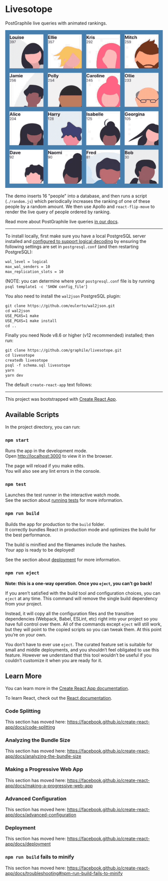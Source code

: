 # Livesotope

PostGraphile live queries with animated rankings.

![](./demo.gif)

The demo inserts 16 "people" into a database, and then runs a script
(`./random.js`) which periodically increases the ranking of one of these people
by a random amount. We then use Apollo and `react-flip-move` to render the live
query of people ordered by ranking.

Read more about PostGraphile live queries [in our docs](https://www.graphile.org/postgraphile/live-queries/).

---

To install locally, first make sure you have a local PostgreSQL server
installed and [configured to support logical
decoding](https://www.graphile.org/postgraphile/live-queries/#graphilesubscriptions-lds)
by ensuring the following settings are set in `postgresql.conf` (and then
restarting PostgreSQL):

```
wal_level = logical
max_wal_senders = 10
max_replication_slots = 10
```

(NOTE: you can determine where your `postgresql.conf` file is by running `psql template1 -c 'SHOW config_file'`)

You also need to install the `wal2json` PostgreSQL plugin:

```
git clone https://github.com/eulerto/wal2json.git
cd wal2json
USE_PGXS=1 make
USE_PGXS=1 make install
cd ..
```

Finally you need Node v8.6 or higher (v12 recommended) installed; then run:

```
git clone https://github.com/graphile/livesotope.git
cd livesotope
createdb livesotope
psql -f schema.sql livesotope
yarn
yarn dev
```

The default `create-react-app` text follows:

---


This project was bootstrapped with [Create React App](https://github.com/facebook/create-react-app).

## Available Scripts

In the project directory, you can run:

### `npm start`

Runs the app in the development mode.<br>
Open [http://localhost:3000](http://localhost:3000) to view it in the browser.

The page will reload if you make edits.<br>
You will also see any lint errors in the console.

### `npm test`

Launches the test runner in the interactive watch mode.<br>
See the section about [running tests](https://facebook.github.io/create-react-app/docs/running-tests) for more information.

### `npm run build`

Builds the app for production to the `build` folder.<br>
It correctly bundles React in production mode and optimizes the build for the best performance.

The build is minified and the filenames include the hashes.<br>
Your app is ready to be deployed!

See the section about [deployment](https://facebook.github.io/create-react-app/docs/deployment) for more information.

### `npm run eject`

**Note: this is a one-way operation. Once you `eject`, you can’t go back!**

If you aren’t satisfied with the build tool and configuration choices, you can `eject` at any time. This command will remove the single build dependency from your project.

Instead, it will copy all the configuration files and the transitive dependencies (Webpack, Babel, ESLint, etc) right into your project so you have full control over them. All of the commands except `eject` will still work, but they will point to the copied scripts so you can tweak them. At this point you’re on your own.

You don’t have to ever use `eject`. The curated feature set is suitable for small and middle deployments, and you shouldn’t feel obligated to use this feature. However we understand that this tool wouldn’t be useful if you couldn’t customize it when you are ready for it.

## Learn More

You can learn more in the [Create React App documentation](https://facebook.github.io/create-react-app/docs/getting-started).

To learn React, check out the [React documentation](https://reactjs.org/).

### Code Splitting

This section has moved here: https://facebook.github.io/create-react-app/docs/code-splitting

### Analyzing the Bundle Size

This section has moved here: https://facebook.github.io/create-react-app/docs/analyzing-the-bundle-size

### Making a Progressive Web App

This section has moved here: https://facebook.github.io/create-react-app/docs/making-a-progressive-web-app

### Advanced Configuration

This section has moved here: https://facebook.github.io/create-react-app/docs/advanced-configuration

### Deployment

This section has moved here: https://facebook.github.io/create-react-app/docs/deployment

### `npm run build` fails to minify

This section has moved here: https://facebook.github.io/create-react-app/docs/troubleshooting#npm-run-build-fails-to-minify
